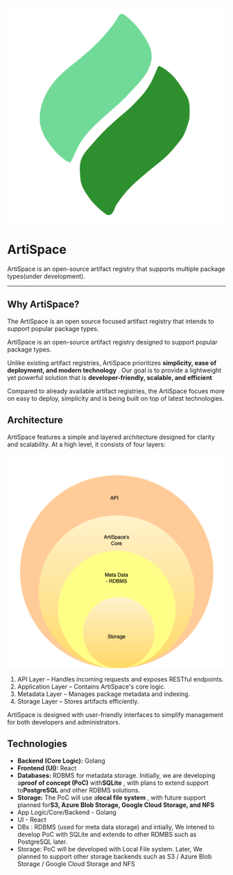 ![](docs/assets/20250205_124228_logo_8.png)

# ArtiSpace

ArtiSpace is an open-source artifact registry that supports multiple package types(under development).<hr/>

## Why ArtiSpace?

The ArtiSpace is an open source focused artifact registry that intends to support popular package types.

ArtiSpace is an open-source artifact registry designed to support popular package types.

Unlike existing artifact registries, ArtiSpace prioritizes **simplicity, ease of deployment, and modern technology** . Our goal is to provide a lightweight yet powerful solution that is **developer-friendly, scalable, and efficient**

Compared to already available artifact registries, the ArtiSpace focues more on easy to deploy, simplicity and is being built on top of latest technologies.

## Architecture

ArtiSpace features a simple and layered architecture designed for clarity and scalability.
At a high level, it consists of four layers:


![](docs/assets/20250205_124318_ArtiSpace_Architecture.drawio.png)

1. API Layer – Handles incoming requests and exposes RESTful endpoints.
2. Application Layer – Contains ArtiSpace's core logic.
3. Metadata Layer – Manages package metadata and indexing.
4. Storage Layer – Stores artifacts efficiently.



ArtiSpace is designed with user-friendly interfaces to simplify management for both developers and administrators.

## Technologies

* **Backend (Core Logic):** Golang
* **Frontend (UI):** React
* **Databases:** RDBMS for metadata storage. Initially, we are developing a**proof of concept (PoC)** with**SQLite** , with plans to extend support to**PostgreSQL** and other RDBMS solutions.
* **Storage:** The PoC will use a**local file system** , with future support planned for**S3, Azure Blob Storage, Google Cloud Storage, and NFS**
* App Logic/Core/Backend - Golang
* UI - React
* DBs : RDBMS (used for meta data storage) and intially, We intened to develop PoC with SQLite and extends to other RDMBS such as PostgreSQL later.
* Storage: PoC will be developed with Local File system. Later, We planned to support other storage backends such as S3 / Azure Blob Storage / Google Cloud Storage and NFS
